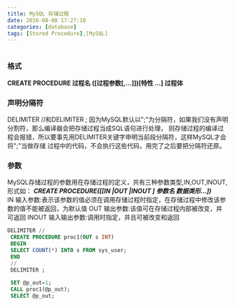 ```yaml
---
title: MySQL 存储过程
date: 2016-08-08 17:27:18
categories: [database]
tags: [Stored Procedure],[MySQL]
---
```

<!-- more -->
#
### 格式
  **CREATE PROCEDURE 过程名 ([过程参数[,...]])[特性 ...] 过程体**
### 声明分隔符
DELIMITER //和DELIMITER ;
    因为MySQL默认以";"为分隔符，如果我们没有声明分割符，那么编译器会把存储过程当成SQL语句进行处理，
则存储过程的编译过程会报错，所以要事先用DELIMITER关键字申明当前段分隔符，这样MySQL才会将";"当做存储
过程中的代码，不会执行这些代码，用完了之后要把分隔符还原。
### 参数 
MySQL存储过程的参数用在存储过程的定义，共有三种参数类型,IN,OUT,INOUT,形式如：
***CREATE PROCEDURE([[IN |OUT |INOUT ] 参数名 数据类形...])***  
IN 输入参数:表示该参数的值必须在调用存储过程时指定，在存储过程中修改该参数的值不能被返回，为默认值
OUT 输出参数:该值可在存储过程内部被改变，并可返回
INOUT 输入输出参数:调用时指定，并且可被改变和返回
    
    
```SQL
DELIMITER //
 CREATE PROCEDURE proc1(OUT s INT)  
 BEGIN 
 SELECT COUNT(*) INTO s FROM sys_user;  
 END 
 //
 DELIMITER ;
 
 SET @p_out=1;
 CALL proc1(@p_out);
 SELECT @p_out;
 ```
